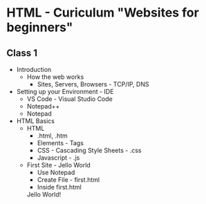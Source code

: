 # HTML - Curiculum "Websites for beginners"
## Class 1
- Introduction
    + How the web works
        - Sites, Servers, Browsers - TCP/IP, DNS
- Setting up your Environment - IDE
    + VS Code - Visual Studio Code
    + Notepad++
    + Notepad
- HTML Basics
    + HTML
        - .html, .htm
        - Elements - Tags
        - CSS - Cascading Style Sheets - .css
        - Javascript - .js
    + First Site - Jello World
        - Use Notepad
        - Create File - first.html
        - Inside first.html
        <html>
            Jello World!
        </html>
